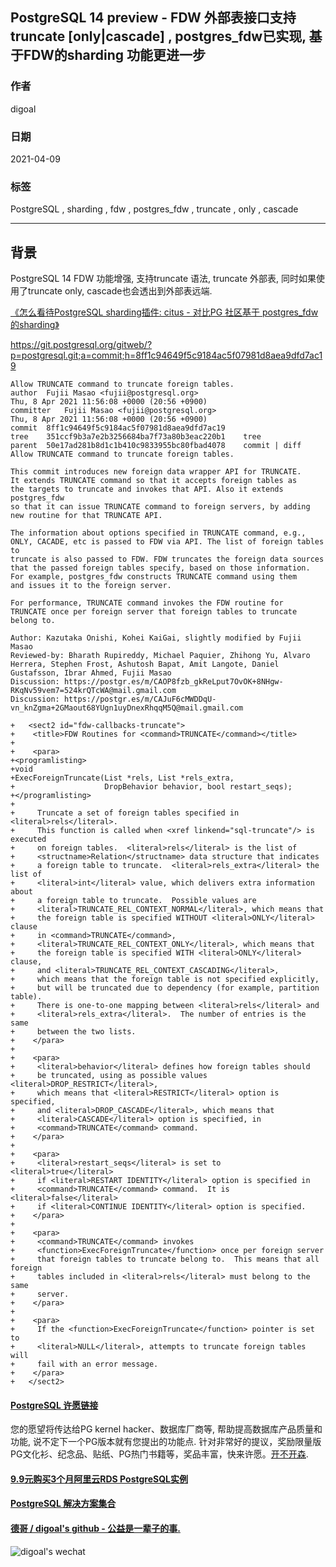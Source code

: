 ## PostgreSQL 14 preview - FDW 外部表接口支持 truncate [only|cascade] , postgres_fdw已实现, 基于FDW的sharding 功能更进一步    
        
### 作者        
digoal        
        
### 日期        
2021-04-09         
        
### 标签        
PostgreSQL , sharding , fdw , postgres_fdw , truncate , only , cascade         
        
----        
        
## 背景       
PostgreSQL  14 FDW 功能增强, 支持truncate 语法, truncate 外部表, 同时如果使用了truncate  only, cascade也会透出到外部表远端.    
  
[《怎么看待PostgreSQL sharding插件: citus - 对比PG 社区基于 postgres_fdw 的sharding》](../202103/20210325_02.md)    
  
https://git.postgresql.org/gitweb/?p=postgresql.git;a=commit;h=8ff1c94649f5c9184ac5f07981d8aea9dfd7ac19  
  
  
```  
Allow TRUNCATE command to truncate foreign tables.  
author	Fujii Masao <fujii@postgresql.org>	  
Thu, 8 Apr 2021 11:56:08 +0000 (20:56 +0900)  
committer	Fujii Masao <fujii@postgresql.org>	  
Thu, 8 Apr 2021 11:56:08 +0000 (20:56 +0900)  
commit	8ff1c94649f5c9184ac5f07981d8aea9dfd7ac19  
tree	351ccf9b3a7e2b3256684ba7f73a80b3eac220b1	tree  
parent	50e17ad281b8d1c1b410c9833955bc80fbad4078	commit | diff  
Allow TRUNCATE command to truncate foreign tables.  
  
This commit introduces new foreign data wrapper API for TRUNCATE.  
It extends TRUNCATE command so that it accepts foreign tables as  
the targets to truncate and invokes that API. Also it extends postgres_fdw  
so that it can issue TRUNCATE command to foreign servers, by adding  
new routine for that TRUNCATE API.  
  
The information about options specified in TRUNCATE command, e.g.,  
ONLY, CACADE, etc is passed to FDW via API. The list of foreign tables to  
truncate is also passed to FDW. FDW truncates the foreign data sources  
that the passed foreign tables specify, based on those information.  
For example, postgres_fdw constructs TRUNCATE command using them  
and issues it to the foreign server.  
  
For performance, TRUNCATE command invokes the FDW routine for  
TRUNCATE once per foreign server that foreign tables to truncate belong to.  
  
Author: Kazutaka Onishi, Kohei KaiGai, slightly modified by Fujii Masao  
Reviewed-by: Bharath Rupireddy, Michael Paquier, Zhihong Yu, Alvaro Herrera, Stephen Frost, Ashutosh Bapat, Amit Langote, Daniel Gustafsson, Ibrar Ahmed, Fujii Masao  
Discussion: https://postgr.es/m/CAOP8fzb_gkReLput7OvOK+8NHgw-RKqNv59vem7=524krQTcWA@mail.gmail.com  
Discussion: https://postgr.es/m/CAJuF6cMWDDqU-vn_knZgma+2GMaout68YUgn1uyDnexRhqqM5Q@mail.gmail.com  
```  
  
```
+   <sect2 id="fdw-callbacks-truncate">
+    <title>FDW Routines for <command>TRUNCATE</command></title>
+
+    <para>
+<programlisting>
+void
+ExecForeignTruncate(List *rels, List *rels_extra,
+                    DropBehavior behavior, bool restart_seqs);
+</programlisting>
+
+     Truncate a set of foreign tables specified in <literal>rels</literal>.
+     This function is called when <xref linkend="sql-truncate"/> is executed
+     on foreign tables.  <literal>rels</literal> is the list of
+     <structname>Relation</structname> data structure that indicates
+     a foreign table to truncate.  <literal>rels_extra</literal> the list of
+     <literal>int</literal> value, which delivers extra information about
+     a foreign table to truncate.  Possible values are
+     <literal>TRUNCATE_REL_CONTEXT_NORMAL</literal>, which means that
+     the foreign table is specified WITHOUT <literal>ONLY</literal> clause
+     in <command>TRUNCATE</command>,
+     <literal>TRUNCATE_REL_CONTEXT_ONLY</literal>, which means that
+     the foreign table is specified WITH <literal>ONLY</literal> clause,
+     and <literal>TRUNCATE_REL_CONTEXT_CASCADING</literal>,
+     which means that the foreign table is not specified explicitly,
+     but will be truncated due to dependency (for example, partition table).
+     There is one-to-one mapping between <literal>rels</literal> and
+     <literal>rels_extra</literal>.  The number of entries is the same
+     between the two lists.
+    </para>
+
+    <para>
+     <literal>behavior</literal> defines how foreign tables should
+     be truncated, using as possible values <literal>DROP_RESTRICT</literal>,
+     which means that <literal>RESTRICT</literal> option is specified,
+     and <literal>DROP_CASCADE</literal>, which means that
+     <literal>CASCADE</literal> option is specified, in
+     <command>TRUNCATE</command> command.
+    </para>
+    
+    <para>
+     <literal>restart_seqs</literal> is set to <literal>true</literal>
+     if <literal>RESTART IDENTITY</literal> option is specified in
+     <command>TRUNCATE</command> command.  It is <literal>false</literal>
+     if <literal>CONTINUE IDENTITY</literal> option is specified.
+    </para>
+
+    <para>
+     <command>TRUNCATE</command> invokes
+     <function>ExecForeignTruncate</function> once per foreign server
+     that foreign tables to truncate belong to.  This means that all foreign
+     tables included in <literal>rels</literal> must belong to the same
+     server.
+    </para>
+
+    <para>
+     If the <function>ExecForeignTruncate</function> pointer is set to
+     <literal>NULL</literal>, attempts to truncate foreign tables will
+     fail with an error message.
+    </para>
+   </sect2>
```
  
  
#### [PostgreSQL 许愿链接](https://github.com/digoal/blog/issues/76 "269ac3d1c492e938c0191101c7238216")
您的愿望将传达给PG kernel hacker、数据库厂商等, 帮助提高数据库产品质量和功能, 说不定下一个PG版本就有您提出的功能点. 针对非常好的提议，奖励限量版PG文化衫、纪念品、贴纸、PG热门书籍等，奖品丰富，快来许愿。[开不开森](https://github.com/digoal/blog/issues/76 "269ac3d1c492e938c0191101c7238216").  
  
  
#### [9.9元购买3个月阿里云RDS PostgreSQL实例](https://www.aliyun.com/database/postgresqlactivity "57258f76c37864c6e6d23383d05714ea")
  
  
#### [PostgreSQL 解决方案集合](https://yq.aliyun.com/topic/118 "40cff096e9ed7122c512b35d8561d9c8")
  
  
#### [德哥 / digoal's github - 公益是一辈子的事.](https://github.com/digoal/blog/blob/master/README.md "22709685feb7cab07d30f30387f0a9ae")
  
  
![digoal's wechat](../pic/digoal_weixin.jpg "f7ad92eeba24523fd47a6e1a0e691b59")
  
